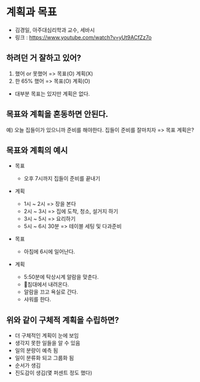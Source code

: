 # 계획과 목표
- 김경일, 아주대심리학과 교수, 세바시
- 링크 : https://www.youtube.com/watch?v=yUt9ACfZz7o

## 하려던 거 잘하고 있어?
1. 했어 or 못했어 => 목표(O) 계획(X)
2. 한 65% 했어 => 목표(O) 계획(O)
- 대부분 목표는 있지만 계획은 없다.

## 목표와 계획을 혼동하면 안된다.

예)
오늘 집들이가 있으니까 준비를 해야한다.
집들이 준비를 잘마치자 => 목표
계획은?
## 목표와 계획의 예시
- 목표
  - 오후 7시까지 집들이 준비를 끝내기
- 계획
  - 1시 ~ 2시 => 장을 본다
  - 2시 ~ 3시 => 집에 도착, 청소, 설거지 하기
  - 3시 ~ 5시 => 요리하기
  - 5시 ~ 6시 30분 => 테이블 세팅 및 다과준비
 
- 목표
  - 아침에 6시에 일어난다.
- 계획
  - 5:50분에 탁상시계 알람을 맞춘다.
  - 침대에서 내려온다.
  - 알람을 끄고 욕실로 간다.
  - 샤워를 한다.

## 위와 같이 구체적 계획을 수립하면?
  - 더 구체적인 계획이 눈에 보임
  - 생각지 못한 일들을 알 수 있음
  - 일의 분량이 예측 됨
  - 일이 분류화 되고 그룹화 됨
  - 순서가 생김
  - 진도감이 생김(몇 퍼센트 정도 했다)

